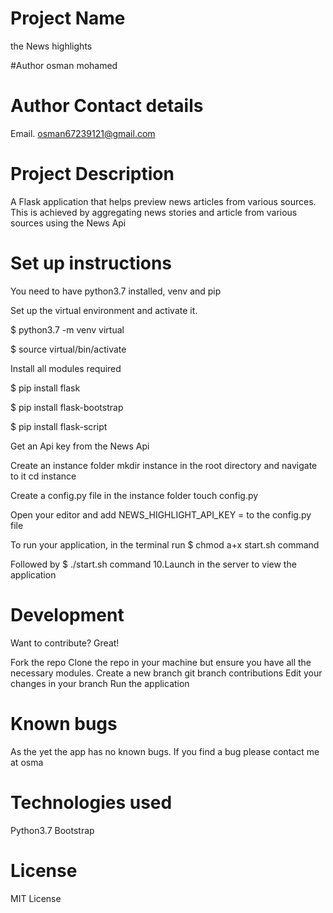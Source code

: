 # Project Name
the News highlights

#Author
osman mohamed

# Author Contact details
Email. osman67239121@gmail.com

# Project Description
A Flask application that helps preview news articles from various sources. This is achieved by aggregating news stories and article from various sources using the News Api

# Set up instructions
You need to have python3.7 installed, venv and pip

Set up the virtual environment and activate it.

$ python3.7 -m venv virtual

$ source virtual/bin/activate

Install all modules required

$ pip install flask

$ pip install flask-bootstrap

$ pip install flask-script

Get an Api key from the News Api

Create an instance folder mkdir instance in the root directory and navigate to it cd instance

Create a config.py file in the instance folder touch config.py

Open your editor and add NEWS_HIGHLIGHT_API_KEY = <your apikey> to the config.py file

To run your application, in the terminal run $ chmod a+x start.sh command

Followed by $ ./start.sh command 10.Launch in the server to view the application

# Development
Want to contribute? Great!

Fork the repo
Clone the repo in your machine but ensure you have all the necessary modules.
Create a new branch git branch contributions
Edit your changes in your branch
Run the application

# Known bugs
As the yet the app has no known bugs. If you find a bug please contact me at osma

# Technologies used
Python3.7 Bootstrap

# License
MIT License
